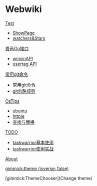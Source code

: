 <!--
  -- Name of your wiki
  -- Do NOT remove the leading `#` character.
  -->

# Webwiki 


<!--
  -- Navigation
  -- (Read: http://dynalon.github.io/mdwiki/#!quickstart.md#Adding_a_navigation)
  -->

<!-- [About](pages/about.md) -->
<!-- [Download](pages/download.md) -->

<!-- A more complex navigation example: ----------------------------------------

[Menu Item 1]()

  * # SubMenu Heading 1
  * [SubMenu Item 1](pages/subitem1.md)
  * [SubMenu Item 2](pages/subitem2.md)
  - - - -
  * # SubMenu Heading 2
  * [SubMenu Item 3](pages/subitem3.md)
  - - - -
  * # SubMenu Heading 3
  * [SubMenu Item 3](pages/subitem3.md)

[Menu Item 2](pages/item2.md)

[Menu Item 3](pages/item3.md)

---------------------------------------------------------------------------- -->


[Test]()

 * [ShowPage](pages/test/testPage.md)
 * [watchers&Stars](pages/test/github.md)

[费芮Go接口]()

 * [weixinAPI](pages/goapi/weixin/index.md)
 * [usertag API](pages/goapi/usertag/index.md)

[常用git命令]()

 * [常用git命令](pages/gitstudy/oftenuse.md)
 * [git忽略规则](pages/gitstudy/gitignore.md)

[OsTips]()

 * [ubuntu](pages/ostips/ubuntu.md)
 * [httpie](pages/ostips/httpie.md)
 * [查找与替换](pages/ostips/osfind.md)


[TODO]()

 * [taskwarrior基本使用](pages/todo/task1.md)
 * [taskwarrior使用实战](pages/todo/task_use_summary.md)

[About](pages/about/about.md)

<!--
  -- Change the Language
  -- Could be useful when there's' more than one language wiki.
  -->

<!--
[Change the Language]()

  * [English (United States)](/en_US/)
  * [English (United Kingdom)](/en_GB/)
  * [Italian](/it/)
-->

<!--
  -- Let the user choose a theme
  -- (Read: http://dynalon.github.io/mdwiki/#!quickstart.md#Adding_a_navigation)
  -->

<!--
[gimmick:themechooser](Choose theme)
-->

<!--
  -- Default theme
  -- (Read: http://dynalon.github.io/mdwiki/#!customizing.md#Theme_chooser)
  -->

<!-- [gimmick:theme](spacelab) -->

<!-- set a default theme -->
[gimmick:theme (inverse: false)](bootstrap)

<!-- show a theme chooser in the menu bar -->
[gimmick:ThemeChooser](Change theme)

<!-- show a fork me on github ribbon -->
<!-- [gimmick:forkmeongithub](http://github.com/Dynalon/mdwiki-seed/) -->
